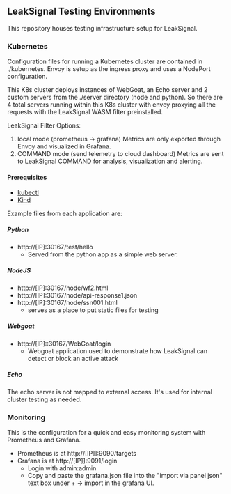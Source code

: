 ## LeakSignal Testing Environments 

This repository houses testing infrastructure setup for LeakSignal. 

### Kubernetes
Configuration files for running a Kubernetes cluster are contained in ./kubernetes. Envoy is setup as the ingress proxy and uses a NodePort configuration. 

This K8s cluster deploys instances of WebGoat, an Echo server and 2 custom servers from the ./server directory (node and python). So there are 4 total servers running within this K8s cluster with envoy proxying all the requests with the LeakSignal WASM filter preinstalled.

LeakSignal Filter Options:
1. local mode (prometheus -> grafana) Metrics are only exported through Envoy and visualized in Grafana.
2. COMMAND mode (send telemetry to cloud dashboard) Metrics are sent to LeakSignal COMMAND for analysis, visualization and alerting. 

#### Prerequisites
* [kubectl](https://kubernetes.io/docs/reference/kubectl/overview/)
* [Kind](https://kind.sigs.k8s.io/docs/user/quick-start/)

Example files from each application are:
##### Python
* http://[IP]:30167/test/hello
  * Served from the python app as a simple web server.
##### NodeJS
* http://[IP]:30167/node/wf2.html
* http://[IP]:30167/node/api-response1.json
* http://[IP]:30167/node/ssn001.html
  * serves as a place to put static files for testing
##### Webgoat
* http://[IP]::30167/WebGoat/login
  * Webgoat application used to demonstrate how LeakSignal can detect or block an active attack
##### Echo
The echo server is not mapped to external access. It's used for internal cluster testing as needed.

### Monitoring

This is the configuration for a quick and easy monitoring system with Prometheus and Grafana. 

* Prometheus is at http://[IP]]:9090/targets
* Grafana is at http://[IP]]:9091/login
  * Login with admin:admin
  * Copy and paste the grafana.json file into the "import via panel json" text box under + -> import in the grafana UI.
